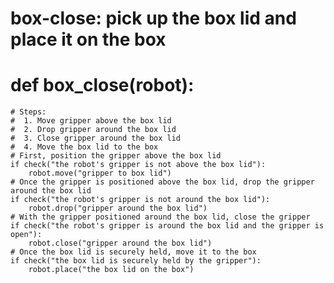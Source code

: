 # box-close: pick up the box lid and place it on the box
# def box_close(robot):
    # Steps:
    #  1. Move gripper above the box lid
    #  2. Drop gripper around the box lid
    #  3. Close gripper around the box lid
    #  4. Move the box lid to the box
    # First, position the gripper above the box lid
    if check("the robot's gripper is not above the box lid"):
        robot.move("gripper to box lid")
    # Once the gripper is positioned above the box lid, drop the gripper around the box lid
    if check("the robot's gripper is not around the box lid"):
        robot.drop("gripper around the box lid")
    # With the gripper positioned around the box lid, close the gripper
    if check("the robot's gripper is around the box lid and the gripper is open"):
        robot.close("gripper around the box lid")
    # Once the box lid is securely held, move it to the box
    if check("the box lid is securely held by the gripper"):
        robot.place("the box lid on the box")